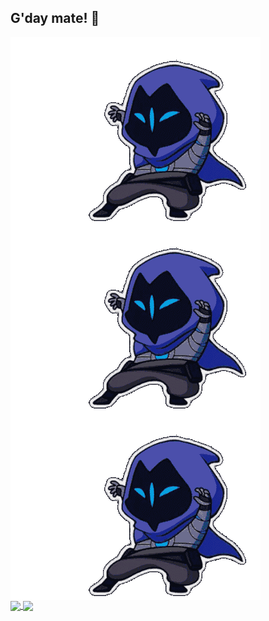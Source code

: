 ## G'day mate! 👋

<!--
**rojpatigdas/rojpatigdas** is a ✨ _special_ ✨ repository because its `README.md` (this file) appears on your GitHub profile.

Here are some ideas to get you started:

- 🔭 I’m currently working on ...
- 🌱 I’m currently learning ...
- 👯 I’m looking to collaborate on ...
- 🤔 I’m looking for help with ...
- 💬 Ask me about ...
- 📫 How to reach me: ...
- 😄 Pronouns: ...
- ⚡ Fun fact: ...
-->


<!-- <img src="./assets/meme.gif"/> -->

<div>
<a href="https://rojpatigdas.github.io/sample-resume/">
  <img align="center" src="./assets/omen-valorant.gif"/>
</a>
<a href="https://rojpatigdas.github.io/sample-resume/">
  <img align="center" src="./assets/omen-valorant.gif"/>
</a>
<a href="https://rojpatigdas.github.io/sample-resume/">
  <img align="center" src="./assets/omen-valorant.gif"/>
</a>
</div>
<div>
<a href="https://rojpatigdas.github.io/sample-resume/">
  <img align="center" src="https://github-readme-stats.vercel.app/api?username=rojpatigdas&show_icons=true&theme=radical" />
</a>
<a href="https://rojpatigdas.github.io/sample-resume/">
  <img align="center" src="https://github-readme-stats.vercel.app/api/top-langs/?username=rojpatigdas&layout=compact&theme=radical" />
</a>
</div>
